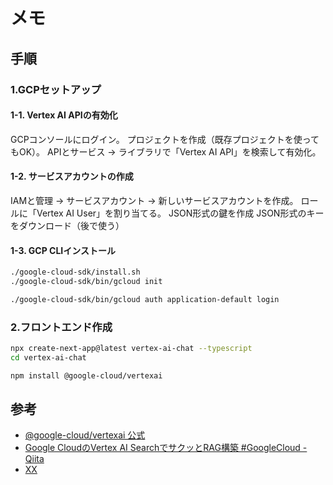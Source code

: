 # メモ

## 手順

### 1.GCPセットアップ

#### 1-1. Vertex AI APIの有効化

GCPコンソールにログイン。
プロジェクトを作成（既存プロジェクトを使ってもOK）。
APIとサービス → ライブラリで「Vertex AI API」を検索して有効化。

#### 1-2. サービスアカウントの作成

IAMと管理 → サービスアカウント → 新しいサービスアカウントを作成。
ロールに「Vertex AI User」を割り当てる。
JSON形式の鍵を作成
JSON形式のキーをダウンロード（後で使う）

#### 1-3. GCP CLIインストール

```bash
./google-cloud-sdk/install.sh
./google-cloud-sdk/bin/gcloud init

./google-cloud-sdk/bin/gcloud auth application-default login
```

### 2.フロントエンド作成

```bash
npx create-next-app@latest vertex-ai-chat --typescript
cd vertex-ai-chat

npm install @google-cloud/vertexai
```

## 参考

* [@google-cloud/vertexai 公式](https://www.npmjs.com/package/@google-cloud/vertexai)
* [Google CloudのVertex AI SearchでサクッとRAG構築 #GoogleCloud - Qiita](https://qiita.com/keke21/items/188686e726978a6dd7eb)
* [XX](https://shu-kob.hateblo.jp/entry/2024/06/07/171514)